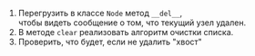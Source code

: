 1. Перегрузить в классе `Node` метод `__del__`,  
   чтобы видеть сообщение о том, что текущий узел удален.
2. В методе `clear` реализовать алгоритм очистки списка. 
3. Проверить, что будет, если не удалить "хвост"
